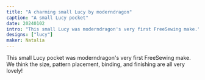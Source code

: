 ```yaml
---
title: "A charming small Lucy by moderndragon"
caption: "A small Lucy pocket"
date: 20240102
intro: "This small Lucy was moderndragon's very first FreeSewing make."
designs: ["lucy"]
maker: Natalia
---
```


This small Lucy pocket was moderndragon's very first FreeSewing make. We think the size, pattern placement, binding, and finishing are all very lovely!


